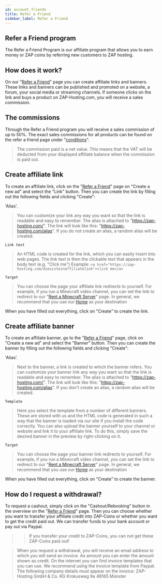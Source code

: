 ```yaml
---
id: account_friends
title: Refer a Friend
sidebar_label: Refer a Friend
---
```


## Refer a Friend program
The Refer a Friend Program is our affiliate program that allows you to earn money or ZAP coins by referring new customers to ZAP hosting.

## How does it work?

On our "[Refer a Friend](https://zap-hosting.com/de/customer/affiliate/)" page you can create affiliate links and banners. These links and banners can be published and promoted on a website, a forum, your social media or streaming channels. If someone clicks on the link and buys a product on ZAP-Hosting.com, you will receive a sales commission.

## The commissions
Through the Refer a Friend program you will receive a sales commission of up to 50%. The exact sales commissions for all products can be found on the refer a friend page under "[conditions](https://zap-hosting.com/de/customer/affiliate/conditions/)".

> The commission paid is a net value.
This means that the VAT will be deducted from your displayed affiliate balance when the commission is paid out. 

## Create affiliate link

To create an affiliate link, click on the "[Refer a Friend](https://zap-hosting.com/de/customer/affiliate/)" page on "Create a new ad" and select the "Link" button. Then you can create the link by filling out the following fields and clicking "Create":

'Alias'.

> You can customize your link any way you want so that the link is readable and easy to remember. The alias is attached to "https://zap-hosting.com/". The link will look like this: 
> "https://zap-hosting.com/alias". 
> If you do not create an alias, a random alias will be created.

`Link text`

> An HTML code is created for the link, which you can easily insert into web pages. The link text is then the clickable text that appears in the body text (e.g. "Click me")
> Example: `<a href="https://zap-hosting.com/diesisteinaffiliatelink">click me</a>`

``Target``

> You can choose the page your affiliate link redirects to yourself. For example, if you run a Minecraft video channel, you can set the link to redirect to our "[Rent a Minecraft Server](https://zap-hosting.com/de/minecraft-server-mieten/)" page.
> In general, we recommend that you use our [Home](https://zap-hosting.com/de/) as your destination


When you have filled out everything, click on "Create" to create the link.


## Create affiliate banner

To create an affiliate banner, go to the "[Refer a Friend](https://zap-hosting.com/de/customer/affiliate/)" page, click on "Create a new ad" and select the "Banner" button. Then you can create the banner by filling out the following fields and clicking "Create":

'Alias'.

> Next to the banner, a link is created to which the banner refers. You can customize your banner link any way you want so that the link is readable and easy to remember. The alias is attached to "https://zap-hosting.com/". The link will look like this: 
> "https://zap-hosting.com/alias". 
> If you don't create an alias, a random alias will be created.


`Template`

> Here you select the template from a number of different banners. These are stored with us and the HTML code is generated in such a way that the banner is loaded via our site if you install the code correctly.
> You can also upload the banner yourself to your channel or website and link it to your affiliate link. To do this, simply save the desired banner in the preview by right-clicking on it.

`Target`

> You can choose the page your banner link redirects to yourself. For example, if you run a Minecraft video channel, you can set the link to redirect to our "[Rent a Minecraft Server](https://zap-hosting.com/de/minecraft-server-mieten/)" page.
> In general, we recommend that you use our [Home](https://zap-hosting.com/de/) as your destination

When you have filled out everything, click on "Create" to create the banner.

## How do I request a withdrawal?

To request a cashout, simply click on the "Cashout/Rebooking" button in the overview on the "[Refer a Friend](https://zap-hosting.com/de/customer/affiliate/)" page. Then you can choose whether you want to transfer your affiliate credit into ZAP-Coins or whether you want to get the credit paid out. We can transfer funds to your bank account or pay out via Paypal.

>> If you transfer your credit to ZAP-Coins, you can not get these ZAP-Coins paid out!

> When you request a withdrawal, you will receive an email address to which you will send an invoice. As amount you can enter the amount shown as credit.
> On the internet you can find invoice templates that you can use. We recommend using the invoice template from Paypal.
> The following company details must appear on the invoice:
> ZAP-Hosting GmbH & Co. KG
> Krokusweg 9a
> 48165 Münster



